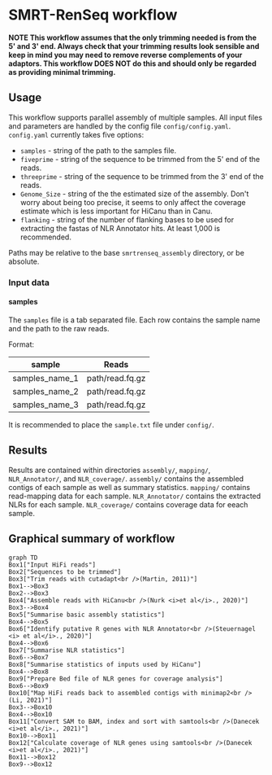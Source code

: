 # SMRT-RenSeq workflow

**NOTE This workflow assumes that the only trimming needed is from the 5' and 3' end. Always check that your trimming results look sensible and keep in mind you may need to remove reverse complements of your adaptors.
This workflow DOES NOT do this and should only be regarded as providing minimal trimming.**

## Usage

This workflow supports parallel assembly of multiple samples.
All input files and parameters are handled by the config file `config/config.yaml`.
`config.yaml` currently takes five options:

*   `samples` - string of the path to the samples file.
*   `fiveprime` - string of the sequence to be trimmed from the 5' end of the reads.
*   `threeprime` - string of the sequence to be trimmed from the 3' end of the reads.
*   `Genome_Size` - string of the the estimated size of the assembly.
Don't worry about being too precise, it seems to only affect the coverage estimate which is less important for HiCanu than in Canu.
*   `flanking` - string of the number of flanking bases to be used for extracting the fastas of NLR Annotator hits.
At least 1,000 is recommended.

Paths may be relative to the base `smrtrenseq_assembly` directory, or be absolute.

### Input data

#### samples

The `samples` file is a tab separated file.
Each row contains the sample name and the path to the raw reads.

Format:

| sample | Reads |
| --- | --- |
| samples_name_1 | path/read.fq.gz |
| samples_name_2 | path/read.fq.gz |
| samples_name_3 | path/read.fq.gz |

It is recommended to place the `sample.txt` file under `config/`.

## Results

Results are contained within directories `assembly/`, `mapping/`, `NLR_Annotator/`, and `NLR_coverage/`.
`assembly/` contains the assembled contigs of each sample as well as summary statistics.
`mapping/` contains read-mapping data for each sample.
`NLR_Annotator/` contains the extracted NLRs for each sample.
`NLR_coverage/` contains coverage data for eeach sample.

## Graphical summary of workflow

```mermaid
graph TD
Box1["Input HiFi reads"]
Box2["Sequences to be trimmed"]
Box3["Trim reads with cutadapt<br />(Martin, 2011)"]
Box1-->Box3
Box2-->Box3
Box4["Assemble reads with HiCanu<br />(Nurk <i>et al</i>., 2020)"]
Box3-->Box4
Box5["Summarise basic assembly statistics"]
Box4-->Box5
Box6["Identify putative R genes with NLR Annotator<br />(Steuernagel <i> et al</i>., 2020)"]
Box4-->Box6
Box7["Summarise NLR statistics"]
Box6-->Box7
Box8["Summarise statistics of inputs used by HiCanu"]
Box4-->Box8
Box9["Prepare Bed file of NLR genes for coverage analysis"]
Box6-->Box9
Box10["Map HiFi reads back to assembled contigs with minimap2<br />(Li, 2021)"]
Box3-->Box10
Box4-->Box10
Box11["Convert SAM to BAM, index and sort with samtools<br />(Danecek <i>et al</i>., 2021)"]
Box10-->Box11
Box12["Calculate coverage of NLR genes using samtools<br />(Danecek <i>et al</i>., 2021)"]
Box11-->Box12
Box9-->Box12
```
